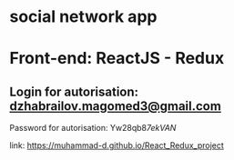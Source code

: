 # social network app

# Front-end: ReactJS - Redux

## Login for autorisation: dzhabrailov.magomed3@gmail.com

Password for autorisation: Yw28qb8<ins>_</ins>7ekVAN<ins>_</ins>

link: https://muhammad-d.github.io/React_Redux_project
